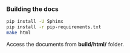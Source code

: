 ### Building the docs
```sh
pip install -U Sphinx
pip install -r pip-requirements.txt
make html
```
Access the documents from **build/html/** folder.